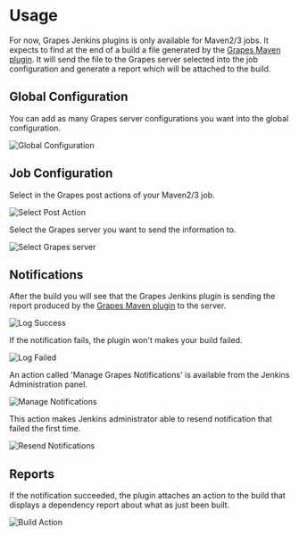 Usage
============

For now, Grapes Jenkins plugins is only available for Maven2/3 jobs. It expects to find at the end of a build a file generated by the [Grapes Maven plugin].
It will send the file to the Grapes server selected into the job configuration and generate a report which will be attached to the build.



Global Configuration
--------------------

You can add as many Grapes server configurations you want into the global configuration.

![Global Configuration](global-config.png)




Job Configuration
-----------------

Select in the Grapes post actions of your Maven2/3 job.

![Select Post Action](job-config.png)

Select the Grapes server you want to send the information to.

![Select Grapes server](job-config2.png)



Notifications
-------------

After the build you will see that the Grapes Jenkins plugin is sending the report produced by the [Grapes Maven plugin] to the server.

![Log Success](build-logs.png)

If the notification fails, the plugin won't makes your build failed.

![Log Failed](build-logs-failed.png)

An action called 'Manage Grapes Notifications' is available from the Jenkins Administration panel.

![Manage Notifications](manage-resend.png)

This action makes Jenkins administrator able to resend notification that failed the first time.

![Resend Notifications](resend-action.png)




Reports
-------

If the notification succeeded, the plugin attaches an action to the build that displays a dependency report about what as just been built.

![Build Action](build-action.png)

[Grapes Maven plugin]: https://github.com/Axway/Grapes/wiki/Maven-plugin-usage